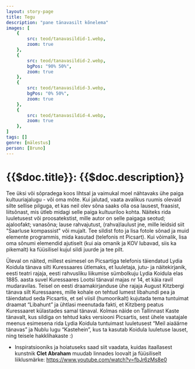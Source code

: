```yaml
---
layout: story-page
title: Tegu
description: "pane tänavasilt kõnelema"
images: [
    {
        src: teod/tanavasildid-1.webp,
        zoom: true
    },
    {
        src: teod/tanavasildid-2.webp,
        bgPos: "90% 50%",
        zoom: true
    },
    {
        src: teod/tanavasildid-3.webp,
        bgPos: "0% 50%",
        zoom: true
    },
    {
        src: teod/tanavasildid-4.webp,
        zoom: true
    },
]
tags: []
genre: [mälestus]
person: [Bruno]
---
```


# {{$doc.title}}: {{$doc.description}}

Tee üksi või sõpradega koos lihtsal ja vaimukal moel nähtavaks ühe paiga kultuuriajalugu - või oma mõte. Kui jalutad, vaata avalikus ruumis olevaid silte sellise pilguga, et kas neil olev sõna saaks olla osa lausest, fraasist, liitsõnast, mis ütleb midagi selle paiga kultuuriloo kohta. Näiteks rida luuletusest või proosatekstist, mille autor on selle paigaga seotud; ajaloofakt; vanasõna; lause rahvajutust, (rahva)laulust jne, mille leidsid siit "Saarluse kompassist" või mujalt. Tee sildist foto ja lisa fotole sõnad ja muid elemente programmis, mida kasutad (telefonis nt Picsart). Kui võimalik, lisa oma sõnumi elemendid ajutiselt (kui aia omanik ja KOV lubavad, siis ka pikemalt) ka füüsilisel kujul sildi juurde ja tee pilt.

Üleval on näited, millest esimesel on Picsartiga telefonis täiendatud Lydia Koidula tänava silti Kuressaares ütlemaks, et luuletaja, jutu- ja näitekirjanik, eesti teatri rajaja, eesti rahvusliku liikumise sümbolkuju Lydia Koidula elas 1885. aasta suvel Kuressaares Lootsi tänaval majas nr 14, et käia ravil mudaravilas. Teisel on eesti draamakirjanduse ühe rajaja August Kitzbergi tänava silt Kuressaares, mille kohale on tehtud lumest libahundi pea ja täiendatud seda Picsartis, et sel viisil (humoorikalt) kujutada tema tuntuimat draamat “Libahunt” ja ühtlasi meenutada fakti, et Kitzberg peatus Kuressaaret külastades samal tänaval. Kolmas näide on Tallinnast Kaste tänavalt, kus sildiga on tehtud kaks versiooni Picsartis, sest ühele vaatajale meenus esimesena rida Lydia Koidula tuntuimast luuletusest “Meil aiaäärne tänavas” ja Nublu lugu “Kastehein”, kus ta kasutab Koidula luuletuse lauset, ning teisele hakklihakaste :)



<details-wrapper summary="Lisaks" icon="icon-park-outline:six-points">

- Inspiratsiooniks ja hoiatuseks saad siit vaadata, kuidas itaallasest kunstnik **Clet Abraham** muudab linnades loovalt ja füüsiliselt liiklusmärke: https://www.youtube.com/watch?v=fbJr6zMs8e0

</details-wrapper>


